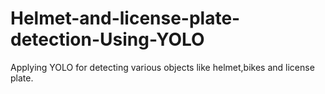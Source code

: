 # Helmet-and-license-plate-detection-Using-YOLO
Applying YOLO for detecting various objects like helmet,bikes and license plate.
